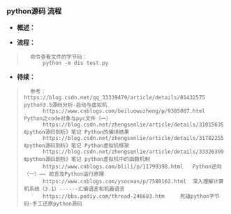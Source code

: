 ### python源码 流程
- **概述：**
>
>
>
>
>

- **流程：**
>       命令查看文件的字节码：
>           python -m dis test.py
>
>
>
>
>
>
>
>
>
>

- **待续：**
>       参考：https://blog.csdn.net/qq_33339479/article/details/81432575   python3.5源码分析-启动与虚拟机
>           https://www.cnblogs.com/beiluowuzheng/p/9385087.html    Python之code对象与pyc文件（一）
>           https://blog.csdn.net/zhengsenlie/article/details/31015635  《python源码剖析》笔记 Python的编译结果
>           https://blog.csdn.net/zhengsenlie/article/details/31782255  《python源码剖析》笔记 Python虚拟机框架
>           https://blog.csdn.net/zhengsenlie/article/details/33326399  《python源码剖析》笔记 python虚拟机中的函数机制
>           https://www.cnblogs.com/blili/p/11799398.html   Python逆向（一）—— 前言及Python运行原理
>           https://www.cnblogs.com/ysocean/p/7580162.html  深入理解计算机系统（3.1）------汇编语言和机器语言
>           https://bbs.pediy.com/thread-246683.htm     死磕python字节码-手工还原python源码    
>
>
>
